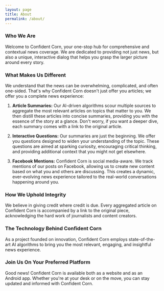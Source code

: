 ```yaml
---
layout: page
title: About
permalink: /about/
---
```


### Who We Are
Welcome to Confident Corn, your one-stop hub for comprehensive and contextual news coverage. We are dedicated to providing not just news, but also a unique, interactive dialog that helps you grasp the larger picture around every story.

### What Makes Us Different
We understand that the news can be overwhelming, complicated, and often one-sided. That's why Confident Corn doesn't just offer you articles; we offer you a complete news experience:

1. **Article Summaries:** Our AI-driven algorithms scour multiple sources to aggregate the most relevant articles on topics that matter to you. We then distill these articles into concise summaries, providing you with the essence of the story at a glance. Don't worry, if you want a deeper dive, each summary comes with a link to the original article.

2. **Interactive Questions:** Our summaries are just the beginning. We offer you questions designed to widen your understanding of the topic. These questions are aimed at sparking curiosity, encouraging critical thinking, and providing additional context that you might not get elsewhere.

3. **Facebook Mentions:** Confident Corn is social media-aware. We track mentions of our posts on Facebook, allowing us to create new content based on what you and others are discussing. This creates a dynamic, ever-evolving news experience tailored to the real-world conversations happening around you.

### How We Uphold Integrity
We believe in giving credit where credit is due. Every aggregated article on Confident Corn is accompanied by a link to the original piece, acknowledging the hard work of journalists and content creators.

### The Technology Behind Confident Corn
As a project founded on innovation, Confident Corn employs state-of-the-art AI algorithms to bring you the most relevant, engaging, and insightful news experience.

### Join Us On Your Preferred Platform
Good news! Confident Corn is available both as a website and as an Android app. Whether you're at your desk or on the move, you can stay updated and informed with Confident Corn.
